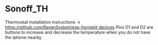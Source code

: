 # Sonoff_TH
Thermostat
Installation instructions -> https://github.com/RavenSystem/esp-homekit-devices
Pins D1 and D2 are buttons to increase and decrease the temperature when you do not have the Iphone nearby
